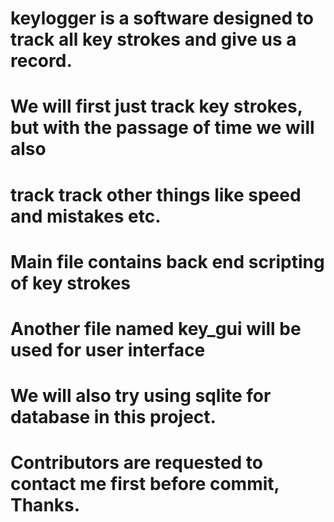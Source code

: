 # keylogger is a software designed to track all key strokes and give us a record.
# We will first just track key strokes, but with the passage of time we will also
# track track other things like speed and mistakes etc.
#
#
# Main file contains back end scripting of key strokes
# Another file named key_gui will be used for user interface
# We will also try using sqlite for database in this project.
# Contributors are requested to contact me first before commit, Thanks.